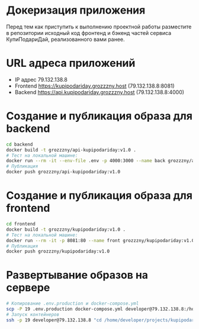 # Докеризация приложения

Перед тем как приступить к выполнению проектной работы разместите в репозитории исходный код фронтенд и бэкенд частей сервиса КупиПодариДай, реализованного вами ранее. 

# URL адреса приложений
- IP адрес 79.132.138.8
- Frontend https://kupipodariday.grozzzny.host (79.132.138.8:8081)
- Backend https://api.kupipodariday.grozzzny.host (79.132.138.8:4000)

# Создание и публикация образа для backend
```bash
cd backend
docker build -t grozzzny/api-kupipodariday:v1.0 .
# Тест на локальной машине:
docker run --rm -it --env-file .env -p 4000:3000 --name back grozzzny/api-kupipodariday:v1.0
# Публикация
docker push grozzzny/api-kupipodariday:v1.0
```

# Создание и публикация образа для frontend
```bash
cd frontend
docker build -t grozzzny/kupipodariday:v1.0 .
# Тест на локальной машине:
docker run --rm -it -p 8081:80 --name front grozzzny/kupipodariday:v1.0
# Публикация
docker push grozzzny/kupipodariday:v1.0
```

# Развертывание образов на сервере
```bash
# Копирование .env.production и docker-compose.yml
scp -P 19 .env.production docker-compose.yml developer@79.132.138.8:/home/developer/projects/kupipodariday/
# Запуск контейнеров
ssh -p 19 developer@79.132.138.8 "cd /home/developer/projects/kupipodariday/ && docker compose --env-file .env.production up -d"
```


